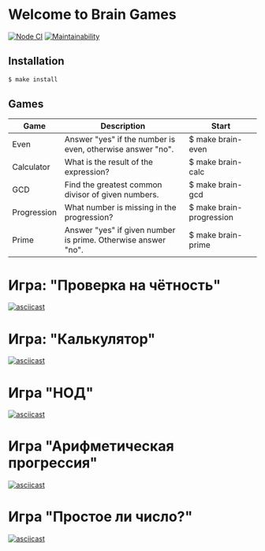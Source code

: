 # Welcome to Brain Games

[![Node CI](https://github.com/EmeraldBoar/frontend-project-lvl1/workflows/Node%20CI/badge.svg)](https://github.com/EmeraldBoar/frontend-project-lvl1/actions)
[![Maintainability](https://api.codeclimate.com/v1/badges/80d65ca0b309481b7861/maintainability)](https://codeclimate.com/github/EmeraldBoar/frontend-project-lvl1/maintainability)

## Installation

```sh
$ make install
```
## Games
| Game | Description | Start
| ------ | ------ | ------ |
| Even | Answer "yes" if the number is even, otherwise answer "no". | $ make brain-even |
| Calculator | What is the result of the expression? | $ make brain-calc |
| GCD | Find the greatest common divisor of given numbers. | $ make brain-gcd |
| Progression | What number is missing in the progression? | $ make brain-progression |
| Prime | Answer "yes" if given number is prime. Otherwise answer "no". | $ make brain-prime |


# Игра: "Проверка на чётность"
[![asciicast](https://asciinema.org/a/yRV2Plc7fQQkWPZ5EKfeddjvG.svg)](https://asciinema.org/a/yRV2Plc7fQQkWPZ5EKfeddjvG)

# Игра: "Калькулятор"
[![asciicast](https://asciinema.org/a/6GN2YeZ6dpw17rySLVDmfujs0.svg)](https://asciinema.org/a/6GN2YeZ6dpw17rySLVDmfujs0)

# Игра "НОД"
[![asciicast](https://asciinema.org/a/rYF6re1aP948ADVg6Lc5jP4C8.svg)](https://asciinema.org/a/rYF6re1aP948ADVg6Lc5jP4C8)

# Игра "Арифметическая прогрессия"
[![asciicast](https://asciinema.org/a/IKiI7uTLeTv3C8ICmvNjFycic.svg)](https://asciinema.org/a/IKiI7uTLeTv3C8ICmvNjFycic)

# Игра "Простое ли число?"
[![asciicast](https://asciinema.org/a/wOiCf3fN1RDP727QY1rF4Vp5v.svg)](https://asciinema.org/a/wOiCf3fN1RDP727QY1rF4Vp5v)